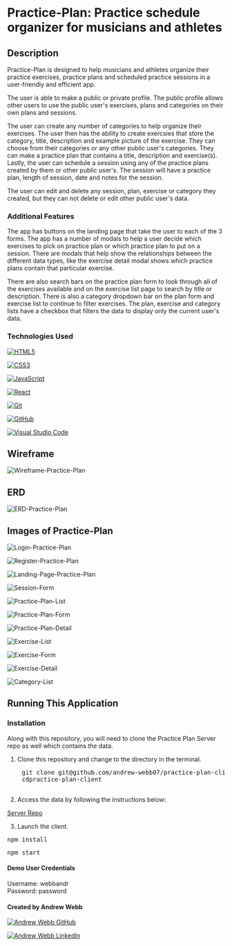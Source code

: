 # Practice-Plan: Practice schedule organizer for musicians and athletes

## Description

Practice-Plan is designed to help musicians and athletes organize their practice exercises, practice plans and scheduled practice sessions in a user-friendly and efficient app.

The user is able to make a public or private profile. The public profile allows other users to use the public user's exercises, plans and categories on their own plans and sessions.

The user can create any number of categories to help organize their exercises. The user then has the ability to create exercsies that store the category, title, description and example picture of the exercise. They can choose from their categories or any other public user's categories. They can make a practice plan that contains a title, description and exercise(s). Lastly, the user can schedule a session using any of the practice plans created by them or other public user's. The session will have a practice plan, length of session, date and notes for the session.

The user can edit and delete any session, plan, exercise or category they created, but they can not delete or edit other public user's data.

### Additional Features

The app has buttons on the landing page that take the user to each of the 3 forms. The app has a number of modals to help a user decide which exercises to pick on practice plan or which practice plan to put on a session. There are modals that help show the relationships between the different data types, like the exercise detail modal shows which practice plans contain that particular exercise.

There are also search bars on the practice plan form to look through all of the exercises available and on the exercise list page to search by title or description. There is also a category dropdown bar on the plan form and exercise list to continue to filter exercises. The plan, exercise and category lists have a checkbox that filters the data to display only the current user's data. 

### Technologies Used

<div className="readme_technologies">

<a target="_blank" rel="noopener noreferrer" href="https://camo.githubusercontent.com/5d3b0191832237fcbfc6d4497524e8bb547c6bfc9eafb738d5205c629d202067/68747470733a2f2f696d672e736869656c64732e696f2f62616467652f68746d6c352532302d2532334533344632362e7376673f267374796c653d666f722d7468652d6261646765266c6f676f3d68746d6c35266c6f676f436f6c6f723d7768697465"><img src="https://camo.githubusercontent.com/5d3b0191832237fcbfc6d4497524e8bb547c6bfc9eafb738d5205c629d202067/68747470733a2f2f696d672e736869656c64732e696f2f62616467652f68746d6c352532302d2532334533344632362e7376673f267374796c653d666f722d7468652d6261646765266c6f676f3d68746d6c35266c6f676f436f6c6f723d7768697465" alt="HTML5" data-canonical-src="https://img.shields.io/badge/html5%20-%23E34F26.svg?&amp;style=for-the-badge&amp;logo=html5&amp;logoColor=white" style="max-width: 100%;"></a>

<a target="_blank" rel="noopener noreferrer" href="https://camo.githubusercontent.com/5ed492db9c79ad5990eda7dc80923377f0e7096b18a4d1e9b86c8987dc0e5aa5/68747470733a2f2f696d672e736869656c64732e696f2f62616467652f637373332532302d2532333135373242362e7376673f267374796c653d666f722d7468652d6261646765266c6f676f3d63737333266c6f676f436f6c6f723d7768697465"><img src="https://camo.githubusercontent.com/5ed492db9c79ad5990eda7dc80923377f0e7096b18a4d1e9b86c8987dc0e5aa5/68747470733a2f2f696d672e736869656c64732e696f2f62616467652f637373332532302d2532333135373242362e7376673f267374796c653d666f722d7468652d6261646765266c6f676f3d63737333266c6f676f436f6c6f723d7768697465" alt="CSS3" data-canonical-src="https://img.shields.io/badge/css3%20-%231572B6.svg?&amp;style=for-the-badge&amp;logo=css3&amp;logoColor=white" style="max-width: 100%;"></a>

<a target="_blank" rel="noopener noreferrer" href="https://camo.githubusercontent.com/62d37abe760867620e0baea1066303719d630a82936837ba7bff6b0c754e3c9f/68747470733a2f2f696d672e736869656c64732e696f2f62616467652f6a6176617363726970742532302d2532333332333333302e7376673f267374796c653d666f722d7468652d6261646765266c6f676f3d6a617661736372697074266c6f676f436f6c6f723d253233463744463145"><img src="https://camo.githubusercontent.com/62d37abe760867620e0baea1066303719d630a82936837ba7bff6b0c754e3c9f/68747470733a2f2f696d672e736869656c64732e696f2f62616467652f6a6176617363726970742532302d2532333332333333302e7376673f267374796c653d666f722d7468652d6261646765266c6f676f3d6a617661736372697074266c6f676f436f6c6f723d253233463744463145" alt="JavaScript" data-canonical-src="https://img.shields.io/badge/javascript%20-%23323330.svg?&amp;style=for-the-badge&amp;logo=javascript&amp;logoColor=%23F7DF1E" style="max-width: 100%;"></a>

<div><a target="_blank" rel="noopener noreferrer" href="https://camo.githubusercontent.com/4e4a3b5c3e9c00501ec866e2f2466c5a6032f838aca5f2cf3b14450e39e8a2f0/68747470733a2f2f696d672e736869656c64732e696f2f62616467652f72656163742532302d2532333230323332612e7376673f267374796c653d666f722d7468652d6261646765266c6f676f3d7265616374266c6f676f436f6c6f723d253233363144414642"><img src="https://camo.githubusercontent.com/4e4a3b5c3e9c00501ec866e2f2466c5a6032f838aca5f2cf3b14450e39e8a2f0/68747470733a2f2f696d672e736869656c64732e696f2f62616467652f72656163742532302d2532333230323332612e7376673f267374796c653d666f722d7468652d6261646765266c6f676f3d7265616374266c6f676f436f6c6f723d253233363144414642" alt="React" data-canonical-src="https://img.shields.io/badge/react%20-%2320232a.svg?&amp;style=for-the-badge&amp;logo=react&amp;logoColor=%2361DAFB" style="max-width: 100%;"></a>

<a target="_blank" rel="noopener noreferrer" href="https://camo.githubusercontent.com/22d1116e541b7b380161ed7c77ceb24e5e88a71acbec6d9dae7a5624b23a46fd/68747470733a2f2f696d672e736869656c64732e696f2f62616467652f6769742532302d2532334630353033332e7376673f267374796c653d666f722d7468652d6261646765266c6f676f3d676974266c6f676f436f6c6f723d7768697465"><img src="https://camo.githubusercontent.com/22d1116e541b7b380161ed7c77ceb24e5e88a71acbec6d9dae7a5624b23a46fd/68747470733a2f2f696d672e736869656c64732e696f2f62616467652f6769742532302d2532334630353033332e7376673f267374796c653d666f722d7468652d6261646765266c6f676f3d676974266c6f676f436f6c6f723d7768697465" alt="Git" data-canonical-src="https://img.shields.io/badge/git%20-%23F05033.svg?&amp;style=for-the-badge&amp;logo=git&amp;logoColor=white" style="max-width: 100%;"></a>

<a target="_blank" rel="noopener noreferrer" href="https://camo.githubusercontent.com/6aea43d076c7bf00489f1b347caa33fe5c4d84a8af2983804f8702632f2669ec/68747470733a2f2f696d672e736869656c64732e696f2f62616467652f6769746875622532302d2532333132313031312e7376673f267374796c653d666f722d7468652d6261646765266c6f676f3d676974687562266c6f676f436f6c6f723d7768697465"><img src="https://camo.githubusercontent.com/6aea43d076c7bf00489f1b347caa33fe5c4d84a8af2983804f8702632f2669ec/68747470733a2f2f696d672e736869656c64732e696f2f62616467652f6769746875622532302d2532333132313031312e7376673f267374796c653d666f722d7468652d6261646765266c6f676f3d676974687562266c6f676f436f6c6f723d7768697465" alt="GitHub" data-canonical-src="https://img.shields.io/badge/github%20-%23121011.svg?&amp;style=for-the-badge&amp;logo=github&amp;logoColor=white" style="max-width: 100%;"></a>

<a target="_blank" rel="noopener noreferrer" href="https://camo.githubusercontent.com/387b8bf5923ad38ac79252427a0106c4905ae7047619e09b0221ce605bd4154d/68747470733a2f2f696d672e736869656c64732e696f2f62616467652f5653436f64652532302d2532333030374143432e7376673f267374796c653d666f722d7468652d6261646765266c6f676f3d76697375616c2d73747564696f2d636f6465266c6f676f436f6c6f723d7768697465"><img src="https://camo.githubusercontent.com/387b8bf5923ad38ac79252427a0106c4905ae7047619e09b0221ce605bd4154d/68747470733a2f2f696d672e736869656c64732e696f2f62616467652f5653436f64652532302d2532333030374143432e7376673f267374796c653d666f722d7468652d6261646765266c6f676f3d76697375616c2d73747564696f2d636f6465266c6f676f436f6c6f723d7768697465" alt="Visual Studio Code" data-canonical-src="https://img.shields.io/badge/VSCode%20-%23007ACC.svg?&amp;style=for-the-badge&amp;logo=visual-studio-code&amp;logoColor=white" style="max-width: 100%;"></a></div>
    

</div>

## Wireframe

![Wireframe-Practice-Plan](https://user-images.githubusercontent.com/81766179/134361483-4bd16864-864f-4d43-836e-febfe18ba410.png)

## ERD

![ERD-Practice-Plan](https://user-images.githubusercontent.com/81766179/134361896-82e7b4e7-2128-4002-aa53-a33e940304c2.png)

## Images of Practice-Plan

![Login-Practice-Plan](https://user-images.githubusercontent.com/81766179/134362034-6e78753b-c5fc-4e33-b306-b239ac0e0a71.png)

![Register-Practice-Plan](https://user-images.githubusercontent.com/81766179/134364198-6576cd3d-766c-4ae9-a157-1281bf7537f6.png)

![Landing-Page-Practice-Plan](https://user-images.githubusercontent.com/81766179/134364290-eacba670-4381-4d75-8c70-0babafd0d208.png)

![Session-Form](https://user-images.githubusercontent.com/81766179/134364938-2bbc609a-1c82-460a-b614-270954e54e50.png)

![Practice-Plan-List](https://user-images.githubusercontent.com/81766179/134364435-93f50675-5548-46cd-925e-51cd8e05db48.png)

![Practice-Plan-Form](https://user-images.githubusercontent.com/81766179/134364578-b03af52e-aa55-4cd3-80aa-97132b425a57.png)

![Practice-Plan-Detail](https://user-images.githubusercontent.com/81766179/134365180-06051f82-e414-421a-b883-9a7f7ec7b3c0.png)

![Exercise-List](https://user-images.githubusercontent.com/81766179/134365606-26d17e45-b00a-410e-8c23-df4852e91b5a.png)

![Exercise-Form](https://user-images.githubusercontent.com/81766179/134365715-1baf126f-b9fc-463c-b1a1-a746ff07c0f6.png)

![Exercise-Detail](https://user-images.githubusercontent.com/81766179/134366296-316a431a-9c27-4c75-a4af-dff280734f7f.png)

![Category-List](https://user-images.githubusercontent.com/81766179/134366384-78c200a5-07eb-4412-862e-d1478c586c54.png)

<!-- ## DEMO Video

<a href="https://www.loom.com/share/547d9764f1394fcca63b241434fd9ea3" target="_blank" alt="demo video">Demo Video of Practice-Plan</a> -->

## Running This Application

### Installation

<div>Along with this repository, you will need to clone the Practice Plan Server repo as well which contains the data.</div>

<ol>
    <li>Clone this repository and change to the directory in the terminal.</li>
</ol>
<div>
    <pre>
    git clone git@github.com/andrew-webb07/practice-plan-client.git
    <span>cd</span>practice-plan-client
    </pre>
</div>
<ol start="2">
    <li>Access the data by following the instructions below:</li>
</ol>
<p>
    <a href="https://github.com/andrew-webb07/practice-plan-server" target="_blank">Server Repo</a>
</p>
<ol start="3">
    <li>Launch the client.</li>
</ol>
<div>
    <pre>npm install</pre>
    <pre>npm start</pre>
</div>

#### Demo User Credentials

<div>Username: webbandr</div>
<div>Password: password</div>

#### Created by Andrew Webb

<a href="https://github.com/andrew-webb07/"><img src="https://camo.githubusercontent.com/6aea43d076c7bf00489f1b347caa33fe5c4d84a8af2983804f8702632f2669ec/68747470733a2f2f696d672e736869656c64732e696f2f62616467652f6769746875622532302d2532333132313031312e7376673f267374796c653d666f722d7468652d6261646765266c6f676f3d676974687562266c6f676f436f6c6f723d7768697465" alt="Andrew Webb GitHub" data-canonical-src="https://img.shields.io/badge/github%20-%23121011.svg?&amp;style=for-the-badge&amp;logo=github&amp;logoColor=white" style="max-width: 100%;"></a>

<a href="https://www.linkedin.com/in/andrew-webb07/" rel="nofollow"><img src="https://camo.githubusercontent.com/8bb7c1de40aadb0d8eede2add7716932344b30235088d239831fe0e884de8f82/68747470733a2f2f696d672e736869656c64732e696f2f62616467652f6c696e6b6564696e2532302d2532333030373742352e7376673f267374796c653d666f722d7468652d6261646765266c6f676f3d6c696e6b6564696e266c6f676f436f6c6f723d7768697465" alt="Andrew Webb LinkedIn" data-canonical-src="https://img.shields.io/badge/linkedin%20-%230077B5.svg?&amp;style=for-the-badge&amp;logo=linkedin&amp;logoColor=white" style="max-width: 100%;"></a>
